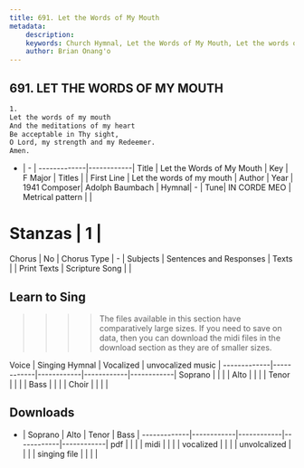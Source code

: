 ```yaml
---
title: 691. Let the Words of My Mouth
metadata:
    description: 
    keywords: Church Hymnal, Let the Words of My Mouth, Let the words of my mouth, 
    author: Brian Onang'o
---
```



## 691. LET THE WORDS OF MY MOUTH

```txt
1.
Let the words of my mouth 
And the meditations of my heart 
Be acceptable in Thy sight, 
O Lord, my strength and my Redeemer. 
Amen.
```

- |   -  |
-------------|------------|
Title | Let the Words of My Mouth |
Key | F Major |
Titles |  |
First Line | Let the words of my mouth |
Author | 
Year | 1941
Composer| Adolph Baumbach |
Hymnal|  - |
Tune| IN CORDE MEO |
Metrical pattern | |
# Stanzas | 1 |
Chorus | No |
Chorus Type | - |
Subjects | Sentences and Responses |
Texts |  |
Print Texts | 
Scripture Song |  |
  
## Learn to Sing

>>>> The files available in this section have comparatively large sizes. If you need to save on data, then you can download the midi files in the download section as they are of smaller sizes.

Voice |  Singing Hymnal | Vocalized | unvocalized music |
-------------|------------|------------|------------|------------|
Soprano | | | |
Alto | | | |
Tenor | | | |
Bass | | | |
Choir | | | |

## Downloads

- |  Soprano | Alto | Tenor | Bass |
-------------|------------|------------|------------|------------|
pdf | | | |
midi | | | |
vocalized | | | |
unvolcalized | | | |
singing file | | | |
  